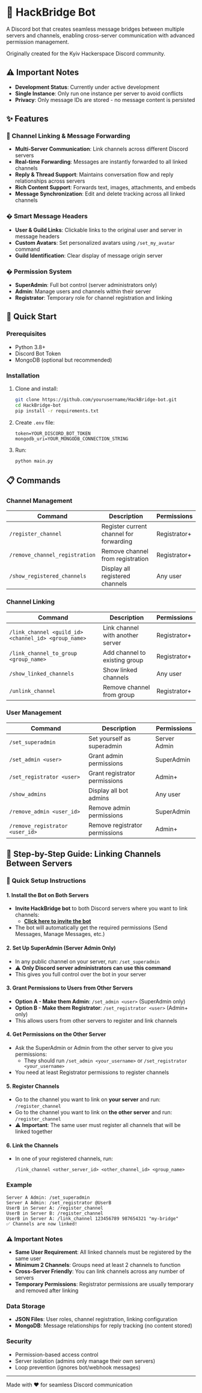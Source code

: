 # 🌉 HackBridge Bot

A Discord bot that creates seamless message bridges between multiple servers and channels, enabling cross-server communication with advanced permission management.

Originally created for the Kyiv Hackerspace Discord community.

## ⚠️ Important Notes

- **Development Status**: Currently under active development
- **Single Instance**: Only run one instance per server to avoid conflicts
- **Privacy**: Only message IDs are stored - no message content is persisted

## ✨ Features

### 🔗 Channel Linking & Message Forwarding
- **Multi-Server Communication**: Link channels across different Discord servers
- **Real-time Forwarding**: Messages are instantly forwarded to all linked channels
- **Reply & Thread Support**: Maintains conversation flow and reply relationships across servers
- **Rich Content Support**: Forwards text, images, attachments, and embeds
- **Message Synchronization**: Edit and delete tracking across all linked channels

### � Smart Message Headers
- **User & Guild Links**: Clickable links to the original user and server in message headers
- **Custom Avatars**: Set personalized avatars using `/set_my_avatar` command
- **Guild Identification**: Clear display of message origin server

### � Permission System
- **SuperAdmin**: Full bot control (server administrators only)
- **Admin**: Manage users and channels within their server
- **Registrator**: Temporary role for channel registration and linking

## 🚀 Quick Start

### Prerequisites
- Python 3.8+
- Discord Bot Token
- MongoDB (optional but recommended)

### Installation

1. Clone and install:
   ```bash
   git clone https://github.com/yourusername/HackBridge-bot.git
   cd HackBridge-bot
   pip install -r requirements.txt
   ```

2. Create `.env` file:
   ```env
   token=YOUR_DISCORD_BOT_TOKEN
   mongodb_uri=YOUR_MONGODB_CONNECTION_STRING
   ```

3. Run:
   ```bash
   python main.py
   ```

## 📋 Commands

### Channel Management
| Command | Description | Permissions |
|---------|-------------|-------------|
| `/register_channel` | Register current channel for forwarding | Registrator+ |
| `/remove_channel_registration` | Remove channel from registration | Registrator+ |
| `/show_registered_channels` | Display all registered channels | Any user |

### Channel Linking
| Command | Description | Permissions |
|---------|-------------|-------------|
| `/link_channel <guild_id> <channel_id> <group_name>` | Link channel with another server | Registrator+ |
| `/link_channel_to_group <group_name>` | Add channel to existing group | Registrator+ |
| `/show_linked_channels` | Show linked channels | Any user |
| `/unlink_channel` | Remove channel from group | Registrator+ |

### User Management
| Command | Description | Permissions |
|---------|-------------|-------------|
| `/set_superadmin` | Set yourself as superadmin | Server Admin |
| `/set_admin <user>` | Grant admin permissions | SuperAdmin |
| `/set_registrator <user>` | Grant registrator permissions | Admin+ |
| `/show_admins` | Display all bot admins | Any user |
| `/remove_admin <user_id>` | Remove admin permissions | SuperAdmin |
| `/remove_registrator <user_id>` | Remove registrator permissions | Admin+ |

## 📖 Step-by-Step Guide: Linking Channels Between Servers

### 🚀 Quick Setup Instructions

#### 1. **Install the Bot on Both Servers**
   - **Invite HackBridge bot** to both Discord servers where you want to link channels:
     - **[Click here to invite the bot](https://discord.com/oauth2/authorize?client_id=1393520394136457306&permissions=397821471744&integration_type=0&scope=bot)**
   - The bot will automatically get the required permissions (Send Messages, Manage Messages, etc.)

#### 2. **Set Up SuperAdmin (Server Admin Only)**
   - In any public channel on your server, run: `/set_superadmin`
   - ⚠️ **Only Discord server administrators can use this command**
   - This gives you full control over the bot in your server

#### 3. **Grant Permissions to Users from Other Servers**
   - **Option A - Make them Admin**: `/set_admin <user>` (SuperAdmin only)
   - **Option B - Make them Registrator**: `/set_registrator <user>` (Admin+ only)
   - This allows users from other servers to register and link channels

#### 4. **Get Permissions on the Other Server**
   - Ask the SuperAdmin or Admin from the other server to give you permissions:
     - They should run `/set_admin <your_username>` or `/set_registrator <your_username>`
   - You need at least Registrator permissions to register channels

#### 5. **Register Channels**
   - Go to the channel you want to link on **your server** and run: `/register_channel`
   - Go to the channel you want to link on **the other server** and run: `/register_channel`
   - ⚠️ **Important**: The same user must register all channels that will be linked together

#### 6. **Link the Channels**
   - In one of your registered channels, run:
     ```
     /link_channel <other_server_id> <other_channel_id> <group_name>
     ```

### Example
```
Server A Admin: /set_superadmin
Server A Admin: /set_registrator @UserB
UserB in Server A: /register_channel
UserB in Server B: /register_channel
UserB in Server A: /link_channel 123456789 987654321 "my-bridge"
✅ Channels are now linked!
```

### ⚠️ Important Notes
- **Same User Requirement**: All linked channels must be registered by the same user
- **Minimum 2 Channels**: Groups need at least 2 channels to function
- **Cross-Server Friendly**: You can link channels across any number of servers
- **Temporary Permissions**: Registrator permissions are usually temporary and removed after linking


### Data Storage
- **JSON Files**: User roles, channel registration, linking configuration
- **MongoDB**: Message relationships for reply tracking (no content stored)

### Security
- Permission-based access control
- Server isolation (admins only manage their own servers)
- Loop prevention (ignores bot/webhook messages)

---

Made with ❤️ for seamless Discord communication
